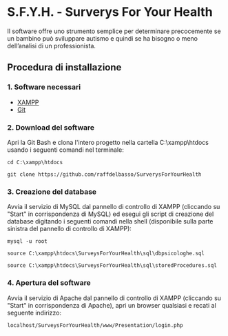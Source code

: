 # S.F.Y.H. - Surverys For Your Health
Il software offre uno strumento semplice per determinare precocemente se un bambino può sviluppare autismo e quindi se ha bisogno o meno dell’analisi di un professionista.
## Procedura di installazione
### 1. Software necessari
* [XAMPP](https://www.apachefriends.org/it/index.html)
* [Git](https://git-scm.com/download/win)
### 2. Download del software
Apri la Git Bash e clona l'intero progetto nella cartella C:\xampp\htdocs usando i seguenti comandi nel terminale:
```
cd C:\xampp\htdocs
```
```
git clone https://github.com/raffdelbasso/SurverysForYourHealth
```
### 3. Creazione del database
Avvia il servizio di MySQL dal pannello di controllo di XAMPP (cliccando su "Start" in corrispondenza di MySQL) ed esegui gli script di creazione del database digitando i seguenti comandi nella shell (disponibile sulla parte sinistra del pannello di controllo di XAMPP):
```
mysql -u root
```
```
source C:\xampp\htdocs\SurveysForYourHealth\sql\dbpsicologhe.sql
```
```
source C:\xampp\htdocs\SurveysForYourHealth\sql\storedProcedures.sql
```
### 4. Apertura del software
Avvia il servizio di Apache dal pannello di controllo di XAMPP (cliccando su "Start" in corrispondenza di Apache), apri un browser qualsiasi e recati al seguente indirizzo:
```
localhost/SurveysForYourHealth/www/Presentation/login.php
```
